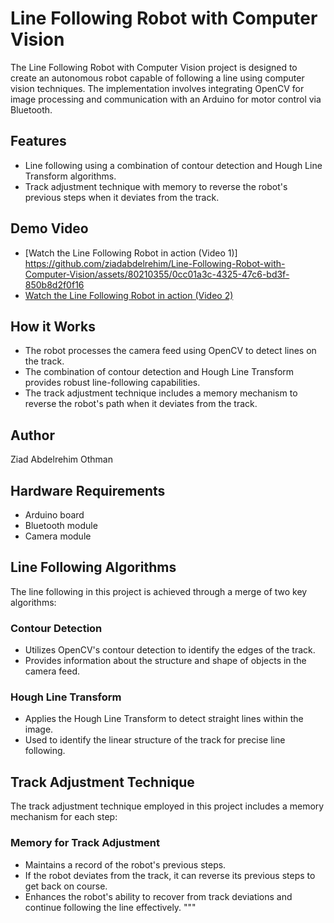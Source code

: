 # Line Following Robot with Computer Vision

The Line Following Robot with Computer Vision project is designed to create an autonomous robot capable of following a line using computer vision techniques. The implementation involves integrating OpenCV for image processing and communication with an Arduino for motor control via Bluetooth.

## Features
- Line following using a combination of contour detection and Hough Line Transform algorithms.
- Track adjustment technique with memory to reverse the robot's previous steps when it deviates from the track.

## Demo Video
- [Watch the Line Following Robot in action (Video 1)] https://github.com/ziadabdelrehim/Line-Following-Robot-with-Computer-Vision/assets/80210355/0cc01a3c-4325-47c6-bd3f-850b8d2f0f16
- [Watch the Line Following Robot in action (Video 2)](https://ziadabdelrehim.github.io/Line-Following-Robot-with-Computer-Vision/f082a525-7e82-4fad-b51b-1d6d85204cfc.mp4)

## How it Works
- The robot processes the camera feed using OpenCV to detect lines on the track.
- The combination of contour detection and Hough Line Transform provides robust line-following capabilities.
- The track adjustment technique includes a memory mechanism to reverse the robot's path when it deviates from the track.

## Author
Ziad Abdelrehim Othman

## Hardware Requirements

- Arduino board
- Bluetooth module
- Camera module


## Line Following Algorithms

The line following in this project is achieved through a merge of two key algorithms:

### Contour Detection
- Utilizes OpenCV's contour detection to identify the edges of the track.
- Provides information about the structure and shape of objects in the camera feed.

### Hough Line Transform
- Applies the Hough Line Transform to detect straight lines within the image.
- Used to identify the linear structure of the track for precise line following.


## Track Adjustment Technique

The track adjustment technique employed in this project includes a memory mechanism for each step:

### Memory for Track Adjustment
- Maintains a record of the robot's previous steps.
- If the robot deviates from the track, it can reverse its previous steps to get back on course.
- Enhances the robot's ability to recover from track deviations and continue following the line effectively.
"""

